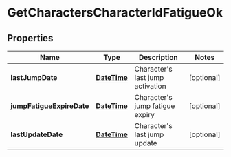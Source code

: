 
# GetCharactersCharacterIdFatigueOk

## Properties
Name | Type | Description | Notes
------------ | ------------- | ------------- | -------------
**lastJumpDate** | [**DateTime**](DateTime.md) | Character&#39;s last jump activation |  [optional]
**jumpFatigueExpireDate** | [**DateTime**](DateTime.md) | Character&#39;s jump fatigue expiry |  [optional]
**lastUpdateDate** | [**DateTime**](DateTime.md) | Character&#39;s last jump update |  [optional]



